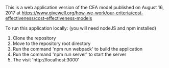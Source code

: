 This is a web application version of the CEA model published on August 16, 2017 at https://www.givewell.org/how-we-work/our-criteria/cost-effectiveness/cost-effectiveness-models 

To run this application locally: (you will need nodeJS and npm installed)
1) Clone the repository
2) Move to the repository root directory 
3) Run the command 'npm run webpack' to build the application 
4) Run the command 'npm run server' to start the server 
5) The visit 'http://localhost:3000'